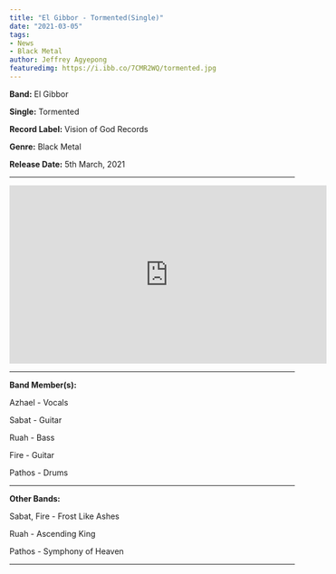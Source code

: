 ```yaml
---
title: "El Gibbor - Tormented(Single)"
date: "2021-03-05"
tags:
- News
- Black Metal
author: Jeffrey Agyepong
featuredimg: https://i.ibb.co/7CMR2WQ/tormented.jpg
---
```


**Band:** El Gibbor

**Single:** Tormented

**Record Label:** Vision of God Records

**Genre:** Black Metal

**Release Date:** 5th March, 2021

<hr>
<div class="video-container"><iframe src="https://www.youtube.com/embed/drZwQe0UH80" width="560" height="315" frameborder="0"></iframe></div>
<hr>


**Band Member(s):**


Azhael - Vocals

Sabat - Guitar

Ruah - Bass

Fire - Guitar

Pathos - Drums

<hr>

**Other Bands:**


Sabat, Fire - Frost Like Ashes

Ruah - Ascending King

Pathos - Symphony of Heaven

<hr>